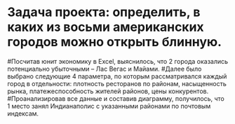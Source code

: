 # Задача проекта: определить, в каких из восьми американских городов можно открыть блинную.

#Посчитав юнит экономику в  Excel,  выяснилось, что 2 города оказались потенциально убыточными – Лас Вегас и Майами. 
#Далее было выбрано следующие 4 параметра, по которым рассматривался каждый город в отдельности: плотность ресторанов по районам, насыщенность рынка, платежеспособность жителей районов, цены конкурентов.
#Проанализировав все данные и составив диаграмму, получилось, что 1 место занял Индианаполис с указанными районами по почтовым индексам.
